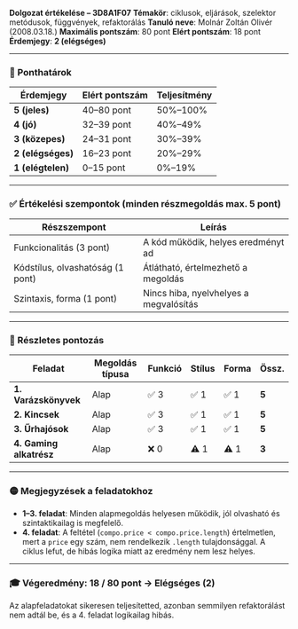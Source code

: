 **Dolgozat értékelése – 3D8A1F07**
**Témakör**: ciklusok, eljárások, szelektor metódusok, függvények, refaktorálás
**Tanuló neve**: Molnár Zoltán Olivér (2008.03.18.)
**Maximális pontszám**: 80 pont
**Elért pontszám**: 18 pont
**Érdemjegy**: **2 (elégséges)**

---

### 📌 Ponthatárok

| Érdemjegy         | Elért pontszám | Teljesítmény |
| ----------------- | -------------- | ------------ |
| **5 (jeles)**     | 40–80 pont     | 50%–100%     |
| **4 (jó)**        | 32–39 pont     | 40%–49%      |
| **3 (közepes)**   | 24–31 pont     | 30%–39%      |
| **2 (elégséges)** | 16–23 pont     | 20%–29%      |
| **1 (elégtelen)** | 0–15 pont      | 0%–19%       |

---

### ✅ Értékelési szempontok (minden részmegoldás max. 5 pont)

| Részszempont                     | Leírás                                 |
| -------------------------------- | -------------------------------------- |
| Funkcionalitás (3 pont)          | A kód működik, helyes eredményt ad     |
| Kódstílus, olvashatóság (1 pont) | Átlátható, értelmezhető a megoldás     |
| Szintaxis, forma (1 pont)        | Nincs hiba, nyelvhelyes a megvalósítás |

---

### 📄 Részletes pontozás

| Feladat                 | Megoldás típusa | Funkció | Stílus | Forma | Össz. |
| ----------------------- | --------------- | ------- | ------ | ----- | ----- |
| **1. Varázskönyvek**    | Alap            | ✅ 3     | ✅ 1    | ✅ 1   | **5** |
| **2. Kincsek**          | Alap            | ✅ 3     | ✅ 1    | ✅ 1   | **5** |
| **3. Űrhajósok**        | Alap            | ✅ 3     | ✅ 1    | ✅ 1   | **5** |
| **4. Gaming alkatrész** | Alap            | ❌ 0     | ⚠️ 1   | ⚠️ 1  | **3** |

---

### 🟡 Megjegyzések a feladatokhoz

* **1–3. feladat**: Minden alapmegoldás helyesen működik, jól olvasható és szintaktikailag is megfelelő.
* **4. feladat**: A feltétel (`compo.price < compo.price.length`) értelmetlen, mert a `price` egy szám, nem rendelkezik `.length` tulajdonsággal. A ciklus lefut, de hibás logika miatt az eredmény nem lesz helyes.

---

### 🎓 **Végeredmény: 18 / 80 pont → Elégséges (2)**

Az alapfeladatokat sikeresen teljesítetted, azonban semmilyen refaktorálást nem adtál be, és a 4. feladat logikailag hibás. 